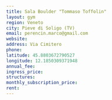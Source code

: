```yaml
---
title: Sala Boulder "Tommaso Toffolin"
layout: gym
region: Veneto
city: Pieve di Soligo (TV)
email: perencin.marco@gmail.com
website: 
address: Via Cimitero
phone: 
latitude: 45.8803672790527
longitude: 12.1850309371948
annual_fee: 
ingress_price: 
structures: 
monthly_subscription_price: 
rent: 
---
```



